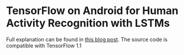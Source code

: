 # TensorFlow on Android for Human Activity Recognition with LSTMs

Full explanation can be found in [this blog post](https://medium.com/@curiousily/human-activity-recognition-using-lstms-on-android-tensorflow-for-hackers-part-vi-492da5adef64). The source code is compatible with TensorFlow 1.1
